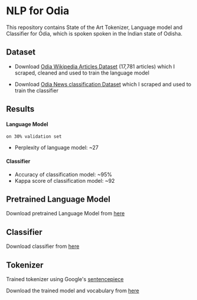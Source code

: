 # NLP for Odia

This repository contains State of the Art Tokenizer, Language model
 and Classifier for Odia, which is spoken spoken in the Indian state of Odisha.

## Dataset

* Download [Odia Wikipedia Articles Dataset](https://drive.google.com/open?id=1urhDry1d6geLSKUl9SZdxw2BB61vyb_D) (17,781 articles) which I scraped, cleaned and
used to train the language model

* Download [Odia News classification Dataset](https://drive.google.com/open?id=1dHPdD5E-cK48nUH6AjsEQe5fOKkexodj) which I scraped and used to train 
the classifier

## Results

#### Language Model

`on 30% validation set`

* Perplexity of language model: ~27

#### Classifier

* Accuracy of classification model: ~95%
* Kappa score of classification model: ~92

## Pretrained Language Model

Download pretrained Language Model from [here](https://drive.google.com/open?id=1aTiXrnSHakkRzZHGjIJ0Euaq9E8k8HPe)


## Classifier

Download classifier from [here](https://drive.google.com/open?id=1VShx6epZmQI_8BnXvF6Gqb4vHiNpb1qm)


## Tokenizer

Trained tokenizer using Google's [sentencepiece](https://github.com/google/sentencepiece)

Download the trained model and vocabulary from [here](https://drive.google.com/open?id=1ZRE5UWg0qo8USZ-V0XhIH3GFjjCk-mzR)